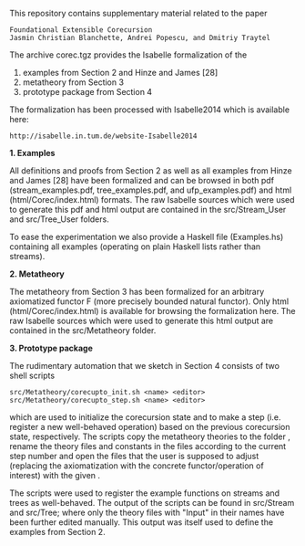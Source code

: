 This repository contains supplementary material related to the paper

    Foundational Extensible Corecursion
    Jasmin Christian Blanchette, Andrei Popescu, and Dmitriy Traytel

The archive corec.tgz provides the Isabelle formalization of the

  1. examples from Section 2 and Hinze and James [28]
  2. metatheory from Section 3
  3. prototype package from Section 4

The formalization has been processed with Isabelle2014 which is available here:

    http://isabelle.in.tum.de/website-Isabelle2014

**1. Examples**

All definitions and proofs from Section 2 as well as all examples from Hinze and
James [28] have been formalized and can be browsed in both pdf
(stream_examples.pdf, tree_examples.pdf, and ufp_examples.pdf) and html
(html/Corec/index.html) formats. The raw Isabelle sources which were used to
generate this pdf and html output are contained in the src/Stream_User and
src/Tree_User folders.

To ease the experimentation we also provide a Haskell file (Examples.hs)
containing all examples (operating on plain Haskell lists rather than streams).

**2. Metatheory**

The metatheory from Section 3 has been formalized for an arbitrary axiomatized
functor F (more precisely bounded natural functor). Only html
(html/Corec/index.html) is available for browsing the formalization here. The
raw Isabelle sources which were used to generate this html output are contained
in the src/Metatheory folder.

**3. Prototype package**

The rudimentary automation that we sketch in Section 4 consists of two shell
scripts

    src/Metatheory/corecupto_init.sh <name> <editor>
    src/Metatheory/corecupto_step.sh <name> <editor>

which are used to initialize the corecursion state and to make a step
(i.e. register a new well-behaved operation) based on the previous corecursion
state, respectively. The scripts copy the metatheory theories to the folder
<name>, rename the theory files and constants in the files according to the
current step number and open the files that the user is supposed to adjust
(replacing the axiomatization with the concrete functor/operation of interest)
with the given <editor>.

The scripts were used to register the example functions on streams and trees as
well-behaved. The output of the scripts can be found in src/Stream and src/Tree;
where only the theory files with "Input" in their names have been further edited
manually. This output was itself used to define the examples from Section 2.
